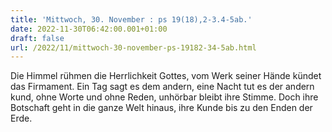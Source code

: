 ```yaml
---
title: 'Mittwoch, 30. November : ps 19(18),2-3.4-5ab.'
date: 2022-11-30T06:42:00.001+01:00
draft: false
url: /2022/11/mittwoch-30-november-ps-19182-34-5ab.html
---
```


Die Himmel rühmen die Herrlichkeit Gottes, vom Werk seiner Hände kündet das Firmament. Ein Tag sagt es dem andern, eine Nacht tut es der andern kund, ohne Worte und ohne Reden, unhörbar bleibt ihre Stimme. Doch ihre Botschaft geht in die ganze Welt hinaus, ihre Kunde bis zu den Enden der Erde.